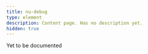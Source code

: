 ```yaml
---
title: nu-debug
type: element
description: Content page. Has no description yet.
hidden: true
---
```


Yet to be documented